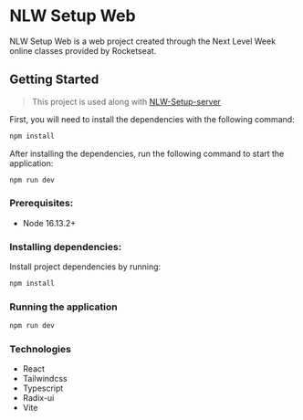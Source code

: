 # NLW Setup Web

NLW Setup Web is a web project created through the Next Level Week online classes provided by Rocketseat.

## Getting Started

> This project is used along with [NLW-Setup-server](https://github.com/mauriciocr22/nlw-setup-server)

First, you will need to install the dependencies with the following command:

```sh
npm install
```

After installing the dependencies, run the following command to start the application:

```sh
npm run dev
```

### Prerequisites:

- Node 16.13.2+

### Installing dependencies:

Install project dependencies by running:

```sh
npm install
```

### Running the application

```sh
npm run dev
```

### Technologies

- React
- Tailwindcss
- Typescript
- Radix-ui
- Vite
